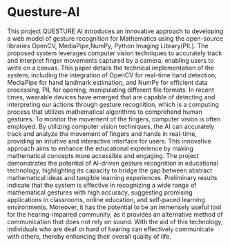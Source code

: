 # Questure-AI
This project QUESTURE AI introduces an innovative approach to developing a web model of
gesture recognition for Mathematics using the open-source libraries OpenCV,
MediaPipe,NumPy, Python Imaging Library(PIL). The proposed system leverages computer
vision techniques to accurately track and interpret finger movements captured by a camera,
enabling users to write on a canvas. This paper details the technical implementation of the
system, including the integration of OpenCV for real-time hand detection, MediaPipe for hand
landmark estimation, and NumPy for efficient data processing, PIL for opening, manipulating
different file formats. In recent times, wearable devices have emerged that are capable of
detecting and interpreting our actions through gesture recognition, which is a computing
process that utilizes mathematical algorithms to comprehend human gestures. To monitor the
movement of the fingers, computer vision is often employed. By utilizing computer vision
techniques, the AI can accurately track and analyze the movement of fingers and hands in
real-time, providing an intuitive and interactive interface for users. This innovative approach
aims to enhance the educational experience by making mathematical concepts more accessible
and engaging. The project demonstrates the potential of AI-driven gesture recognition in
educational technology, highlighting its capacity to bridge the gap between abstract
mathematical ideas and tangible learning experiences. Preliminary results indicate that the
system is effective in recognizing a wide range of mathematical gestures with high accuracy,
suggesting promising applications in classrooms, online education, and self-paced learning
environments.
Moreover, it has the potential to be an immensely useful tool for the hearing-impaired
community, as it provides an alternative method of communication that does not rely on sound.
With the aid of this technology, individuals who are deaf or hard of hearing can effectively
communicate with others, thereby enhancing their overall quality of life.
